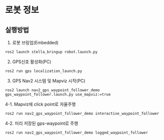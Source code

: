 # 로봇 정보
## 실행방법
1. 로봇 브링업(Embedded)
```
ros2 launch stella_bringup robot.launch.py 
```
2. GPS신호 활성화(PC)
```
ros2 run gps localization_launch.py 
```
3. GPS Nav2 시스템 및 Mapviz 시작(PC)
```
ros2 launch nav2_gps_waypoint_follower_demo gps_waypoint_follower.launch.py use_mapviz:=true
```
4-1. Mapviz에 click point로 자율주행
```
ros2 run nav2_gps_waypoint_follower_demo interactive_waypoint_follower
```
4-2. 미리 저장된 gps-waypoint로 주행
```
ros2 run nav2_gps_waypoint_follower_demo logged_waypoint_follower
```

